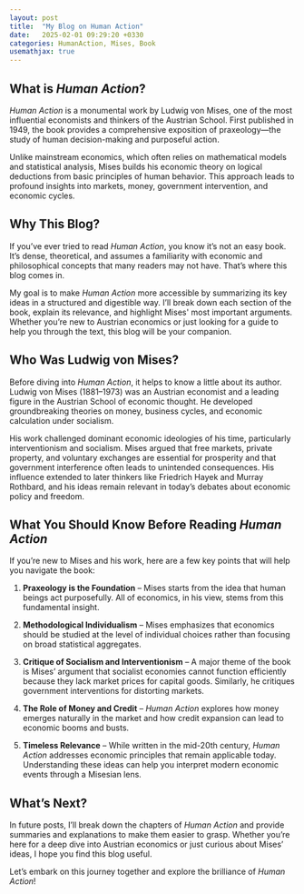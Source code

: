 ```yaml
---
layout: post
title:  "My Blog on Human Action"
date:   2025-02-01 09:29:20 +0330
categories: HumanAction, Mises, Book
usemathjax: true
---
```


## What is *Human Action*?

*Human Action* is a monumental work by Ludwig von Mises, one of the most influential economists and thinkers of the Austrian School. First published in 1949, the book provides a comprehensive exposition of praxeology—the study of human decision-making and purposeful action.

Unlike mainstream economics, which often relies on mathematical models and statistical analysis, Mises builds his economic theory on logical deductions from basic principles of human behavior. This approach leads to profound insights into markets, money, government intervention, and economic cycles.

## Why This Blog?

If you’ve ever tried to read *Human Action*, you know it’s not an easy book. It’s dense, theoretical, and assumes a familiarity with economic and philosophical concepts that many readers may not have. That’s where this blog comes in.

My goal is to make *Human Action* more accessible by summarizing its key ideas in a structured and digestible way. I’ll break down each section of the book, explain its relevance, and highlight Mises' most important arguments. Whether you’re new to Austrian economics or just looking for a guide to help you through the text, this blog will be your companion.

## Who Was Ludwig von Mises?

Before diving into *Human Action*, it helps to know a little about its author. Ludwig von Mises (1881–1973) was an Austrian economist and a leading figure in the Austrian School of economic thought. He developed groundbreaking theories on money, business cycles, and economic calculation under socialism.

His work challenged dominant economic ideologies of his time, particularly interventionism and socialism. Mises argued that free markets, private property, and voluntary exchanges are essential for prosperity and that government interference often leads to unintended consequences. His influence extended to later thinkers like Friedrich Hayek and Murray Rothbard, and his ideas remain relevant in today’s debates about economic policy and freedom.

## What You Should Know Before Reading *Human Action*

If you’re new to Mises and his work, here are a few key points that will help you navigate the book:

1. **Praxeology is the Foundation** – Mises starts from the idea that human beings act purposefully. All of economics, in his view, stems from this fundamental insight.

2. **Methodological Individualism** – Mises emphasizes that economics should be studied at the level of individual choices rather than focusing on broad statistical aggregates.

3. **Critique of Socialism and Interventionism** – A major theme of the book is Mises’ argument that socialist economies cannot function efficiently because they lack market prices for capital goods. Similarly, he critiques government interventions for distorting markets.

4. **The Role of Money and Credit** – *Human Action* explores how money emerges naturally in the market and how credit expansion can lead to economic booms and busts.

5. **Timeless Relevance** – While written in the mid-20th century, *Human Action* addresses economic principles that remain applicable today. Understanding these ideas can help you interpret modern economic events through a Misesian lens.

## What’s Next?

In future posts, I’ll break down the chapters of *Human Action* and provide summaries and explanations to make them easier to grasp. Whether you’re here for a deep dive into Austrian economics or just curious about Mises’ ideas, I hope you find this blog useful.

Let’s embark on this journey together and explore the brilliance of *Human Action*!

